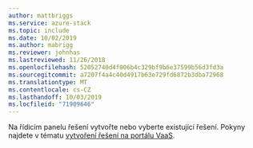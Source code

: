 ```yaml
---
author: mattbriggs
ms.service: azure-stack
ms.topic: include
ms.date: 10/02/2019
ms.author: mabrigg
ms.reviewer: johnhas
ms.lastreviewed: 11/26/2018
ms.openlocfilehash: 52052740d4f006b4c329bf9b6e37599b56d3fd3a
ms.sourcegitcommit: a7207f4a4c40d4917b63e729fd6872b3dba72968
ms.translationtype: MT
ms.contentlocale: cs-CZ
ms.lasthandoff: 10/03/2019
ms.locfileid: "71909646"
---
```

Na řídicím panelu řešení vytvořte nebo vyberte existující řešení. Pokyny najdete v tématu [vytvoření řešení na portálu VaaS](../azure-stack-vaas-key-concepts.md#create-a-solution-in-the-vaas-portal).